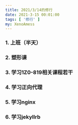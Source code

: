 ```yaml
---
title: 2021/3/14的修行
date: 2021-3-15 00:01:00
tags: [ '修行' ]
my: XenoAmess
---
```


### 1. 上班（半天）

### 2. 塑形课

### 3. 学习1Z0-819相关课程若干

### 4. 学习正向代理

### 5. 学习nginx

### 6. 学习jekyllrb
